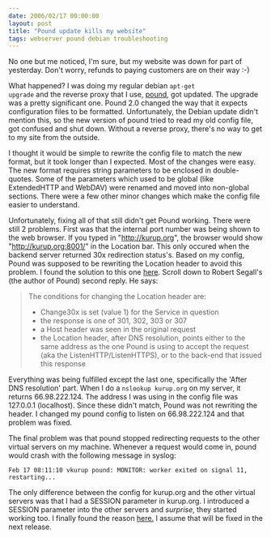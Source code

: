 ```yaml
---
date: 2006/02/17 00:00:00
layout: post
title: "Pound update kills my website"
tags: webserver pound debian troubleshooting
---
```


No one but me noticed, I'm sure, but my website was down for part of yesterday. Don't worry, refunds to paying customers are on their way :-)

What happened? I was doing my regular debian <code>apt-get upgrade</code> and the reverse proxy that I use, [pound](http://www.apsis.ch/pound/), got updated. The upgrade was a pretty significant one. Pound 2.0 changed the way that it expects configuration files to be formatted. Unfortunately, the Debian update didn't mention this, so the new version of pound tried to read my old config file, got confused and shut down. Without a reverse proxy, there's no way to get to my site from the outside.

I thought it would be simple to rewrite the config file to match the new format, but it took longer than I expected. Most of the changes were easy. The new format requires string parameters to be enclosed in double-quotes. Some of the parameters which used to be global (like ExtendedHTTP and WebDAV) were renamed and moved into non-global sections. There were a few other minor changes which make the config file easier to understand.

Unfortunately, fixing all of that still didn't get Pound working. There were still 2 problems. First was that the internal port number was being shown to the web browser. If you typed in "http://kurup.org", the browser would show "http://kurup.org:8001/" in the Location bar. This only occured when the backend server returned 30x redirection status's. Based on my config, Pound was supposed to be rewriting the Location header to avoid this problem. I found the solution to this one [here](http://www.apsis.ch/pound/pound_list/archive/2006/2006-01/1136458627000#1136458627000). Scroll down to Robert Segall's (the author of Pound) second reply. He says:

> The conditions for changing the Location header are: 
> - Change30x is set (value 1) for the Service in question
> - the response is one of 301, 302, 303 or 307
> - a Host header was seen in the original request
> - the Location header, after DNS resolution, points either to the same address as the one Pound is using to accept the request (aka the ListenHTTP/ListenHTTPS), or to the back-end that issued this response

Everything was being fulfilled except the last one, specifically the 'After DNS resolution' part. When I do a <code>nslookup kurup.org</code> on my server, it returns 66.98.222.124. The address I was using in the config file was 127.0.0.1 (localhost). Since these didn't match, Pound was not rewriting the header. I changed my pound config to listen on 66.98.222.124 and that problem was fixed.

The final problem was that pound stopped redirecting requests to the other virtual servers on my machine. Whenever a request would come in, pound would crash with the following message in syslog:

    Feb 17 08:11:10 vkurup pound: MONITOR: worker exited on signal 11, restarting... 

The only difference between the config for kurup.org and the other virtual servers was that I had a SESSION parameter in kurup.org. I introduced a SESSION parameter into the other servers and *surprise*, they started working too. I finally found the reason [here.](http://www.apsis.ch/pound/pound_list/archive/2006/2006-02/1139101111000#1139101111000) I assume that will be fixed in the next release.
